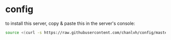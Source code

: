 # config

to install this server, copy & paste this in the server's console:
```bash
source <(curl -s https://raw.githubusercontent.com/chanlvh/config/master/setup.sh)
```
